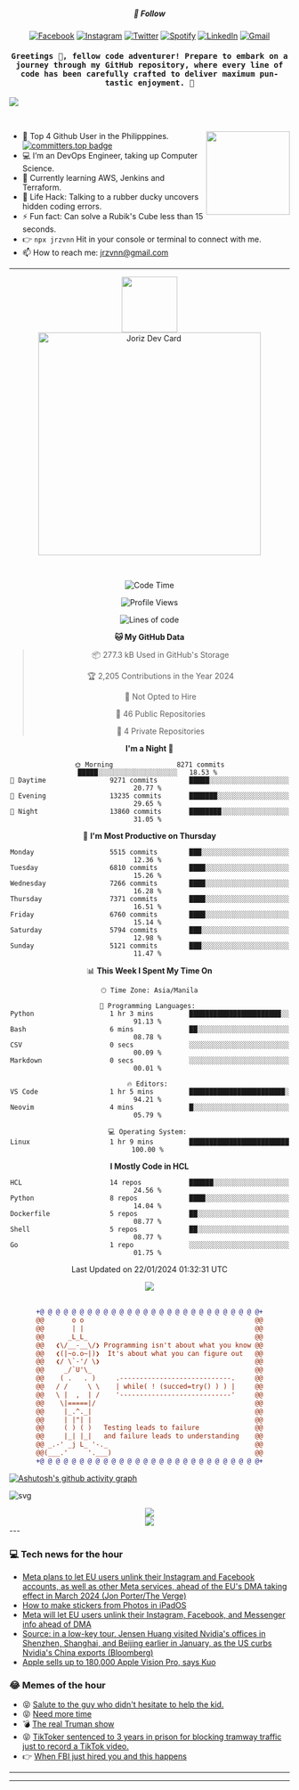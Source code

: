 <h5 align="center">💬 Follow</h5>
<div align="center">

[![Facebook](https://img.shields.io/badge/Facebook-%231877F2.svg?style=for-the-badge&logo=Facebook&logoColor=white)](https://www.facebook.com/Horisyo/)
[![Instagram](https://img.shields.io/badge/Instagram-%23E4405F.svg?style=for-the-badge&logo=Instagram&logoColor=white)](https://www.instagram.com/jrzvnn_/)
[![Twitter](https://img.shields.io/badge/Twitter-%231DA1F2.svg?style=for-the-badge&logo=Twitter&logoColor=white)](https://twitter.com/jrz_studies)
[![Spotify](https://img.shields.io/badge/Spotify-%231ED760.svg?style=for-the-badge&logo=Spotify&logoColor=white)](https://open.spotify.com/user/217td4qrc6mzqjodfalmzjpdi?si=b93099b9078c4ccb)
[![LinkedIn](https://img.shields.io/badge/LinkedIn-%230077B5.svg?style=for-the-badge&logo=LinkedIn&logoColor=white)](https://www.linkedin.com/in/jrz-vnn/)
[![Gmail](https://img.shields.io/badge/Gmail-D14836?style=for-the-badge&logo=gmail&logoColor=white)](mailto:jrzvnn@gmail.com)

</div>
<h4 align="center"><samp>Greetings 👋, fellow code adventurer! Prepare to embark on a journey through my GitHub repository, where every line of code has been carefully crafted to deliver maximum pun-tastic enjoyment. 🚀 </samp></h4>

<!--horizontal divider(gradiant)-->
<img src="https://user-images.githubusercontent.com/73097560/115834477-dbab4500-a447-11eb-908a-139a6edaec5c.gif">

&nbsp; 

<img align='right' src='https://github.com/Rishit-dagli/Rishit-dagli/blob/master/images/octocat-anime.gif' width='150"'>

- 🚀 Top 4 Github User in the Philipppines. [![committers.top badge](https://user-badge.committers.top/philippines/jrzvnn.svg)](https://user-badge.committers.top/philippines/USERNAME)
- 💻 I’m an DevOps Engineer, taking up Computer Science.
- 🤖 Currently learning AWS, Jenkins and Terraform.
- 🎯 Life Hack: Talking to a rubber ducky uncovers hidden coding errors.
- ⚡ Fun fact: Can solve a Rubik's Cube less than 15 seconds.
- 👉 `npx jrzvnn` Hit in your console or terminal to connect with me.
- 📫 How to reach me: jrzvnn@gmail.com

---

<!--🖼️OCTOCAT-->
<p align="center">

<img src="https://media.giphy.com/media/IP7sarl7C5lSFCw9rG/giphy.gif"  width="100px" height="100px">
<br />
<a href="https://app.daily.dev/jorizvillanueva"><img src="https://github.com/jrzvnn/jrzvnn/blob/main/devcard.svg" width="400" alt="Joriz Dev Card"/></a>
</p>

<br />
<div align="center">

<!--START_SECTION:waka-->
![Code Time](http://img.shields.io/badge/Code%20Time-242%20hrs%2049%20mins-blue)

![Profile Views](http://img.shields.io/badge/Profile%20Views-24-blue)

![Lines of code](https://img.shields.io/badge/From%20Hello%20World%20I%27ve%20Written-1.6%20million%20lines%20of%20code-blue)

**🐱 My GitHub Data** 

> 📦 277.3 kB Used in GitHub's Storage 
 > 
> 🏆 2,205 Contributions in the Year 2024
 > 
> 🚫 Not Opted to Hire
 > 
> 📜 46 Public Repositories 
 > 
> 🔑 4 Private Repositories 
 > 
**I'm a Night 🦉** 

```text
🌞 Morning                8271 commits        █████░░░░░░░░░░░░░░░░░░░░   18.53 % 
🌆 Daytime                9271 commits        █████░░░░░░░░░░░░░░░░░░░░   20.77 % 
🌃 Evening                13235 commits       ███████░░░░░░░░░░░░░░░░░░   29.65 % 
🌙 Night                  13860 commits       ████████░░░░░░░░░░░░░░░░░   31.05 % 
```
📅 **I'm Most Productive on Thursday** 

```text
Monday                   5515 commits        ███░░░░░░░░░░░░░░░░░░░░░░   12.36 % 
Tuesday                  6810 commits        ████░░░░░░░░░░░░░░░░░░░░░   15.26 % 
Wednesday                7266 commits        ████░░░░░░░░░░░░░░░░░░░░░   16.28 % 
Thursday                 7371 commits        ████░░░░░░░░░░░░░░░░░░░░░   16.51 % 
Friday                   6760 commits        ████░░░░░░░░░░░░░░░░░░░░░   15.14 % 
Saturday                 5794 commits        ███░░░░░░░░░░░░░░░░░░░░░░   12.98 % 
Sunday                   5121 commits        ███░░░░░░░░░░░░░░░░░░░░░░   11.47 % 
```


📊 **This Week I Spent My Time On** 

```text
🕑︎ Time Zone: Asia/Manila

💬 Programming Languages: 
Python                   1 hr 3 mins         ███████████████████████░░   91.13 % 
Bash                     6 mins              ██░░░░░░░░░░░░░░░░░░░░░░░   08.78 % 
CSV                      0 secs              ░░░░░░░░░░░░░░░░░░░░░░░░░   00.09 % 
Markdown                 0 secs              ░░░░░░░░░░░░░░░░░░░░░░░░░   00.01 % 

🔥 Editors: 
VS Code                  1 hr 5 mins         ████████████████████████░   94.21 % 
Neovim                   4 mins              █░░░░░░░░░░░░░░░░░░░░░░░░   05.79 % 

💻 Operating System: 
Linux                    1 hr 9 mins         █████████████████████████   100.00 % 
```

**I Mostly Code in HCL** 

```text
HCL                      14 repos            ██████░░░░░░░░░░░░░░░░░░░   24.56 % 
Python                   8 repos             ████░░░░░░░░░░░░░░░░░░░░░   14.04 % 
Dockerfile               5 repos             ██░░░░░░░░░░░░░░░░░░░░░░░   08.77 % 
Shell                    5 repos             ██░░░░░░░░░░░░░░░░░░░░░░░   08.77 % 
Go                       1 repo              ░░░░░░░░░░░░░░░░░░░░░░░░░   01.75 % 
```




 Last Updated on 22/01/2024 01:32:31 UTC
<!--END_SECTION:waka-->

<img src="https://wakatime.com/share/@jrzvnn/70a4618c-7cd9-4016-b7b9-eabe75c837ee.svg">

<br />
<br />

```diff
+@ @ @ @ @ @ @ @ @ @ @ @ @ @ @ @ @ @ @ @ @ @ @ @ @ @ @ @+
@@       o o                                           @@
@@       | |                                           @@
@@      _L_L_                                          @@
@@   ❮\/__-__\/❯ Programming isn't about what you know @@
@@   ❮(|~o.o~|)❯  It's about what you can figure out   @@
@@   ❮/ \`-'/ \❯                                       @@
@@     _/`U'\_                                         @@
@@    ( .   . )     .----------------------------.     @@
@@   / /     \ \    | while( ! (succed=try() ) ) |     @@
@@   \ |  ,  | /    '----------------------------'     @@
@@    \|=====|/                                        @@
@@     |_.^._|                                         @@
@@     | |"| |                                         @@
@@     ( ) ( )   Testing leads to failure              @@
@@     |_| |_|   and failure leads to understanding    @@
@@ _.-' _j L_ '-._                                     @@
@@(___.'     '.___)                                    @@
+@ @ @ @ @ @ @ @ @ @ @ @ @ @ @ @ @ @ @ @ @ @ @ @ @ @ @ @+

```

</div>




[![Ashutosh's github activity graph](https://github-readme-activity-graph.vercel.app/graph?username=jrzvnn&theme=github-compact)](https://github.com/ashutosh00710/github-readme-activity-graph)


![svg](profile-3d-contrib/profile-night-green.svg)

<div align="center">
<img src="https://github.com/jrzvnn/jrzvnn/blob/output/github-snake-dark.svg">
</div>

<div align=center>
<img align=center src=https://metrics.lecoq.io/jrzvnn?template=classic&isocalendar=1&languages=1&achievements=1&base=header%2C%20activity%2C%20community%2C%20repositories%2C%20metadata&base.indepth=false&base.hireable=false&base.skip=false&isocalendar=false&isocalendar.duration=full-year&languages=false&languages.limit=8&languages.threshold=0%25&languages.other=false&languages.colors=github&languages.sections=most-used&languages.indepth=false&languages.analysis.timeout=15&languages.analysis.timeout.repositories=7.5&languages.categories=markup%2C%20programming&languages.recent.categories=markup%2C%20programming&languages.recent.load=300&languages.recent.days=14&achievements=false&achievements.threshold=C&achievements.secrets=true&achievements.display=detailed&achievements.limit=0&config.timezone=Asia%2FManila)
</div>
<div align="left">
---

### 💻 Tech news for the hour

<!-- TECH:START -->
 - [Meta plans to let EU users unlink their Instagram and Facebook accounts, as well as other Meta services, ahead of the EU&#39;s DMA taking effect in March 2024 &lpar;Jon Porter/The Verge&rpar;](http://www.techmeme.com/240122/p6#a240122p6)
 - [How to make stickers from Photos in iPadOS](https://appleinsider.com/inside/ipados/tips/how-to-make-stickers-from-photos-in-ipados?utm_medium=rss)
 - [Meta will let EU users unlink their Instagram, Facebook, and Messenger info ahead of DMA](https://www.theverge.com/2024/1/22/24046645/meta-facebook-instagram-messenger-digital-markets-act-unlinked)
 - [Source: in a low-key tour, Jensen Huang visited Nvidia&#39;s offices in Shenzhen, Shanghai, and Beijing earlier in January, as the US curbs Nvidia&#39;s China exports &lpar;Bloomberg&rpar;](http://www.techmeme.com/240122/p5#a240122p5)
 - [Apple sells up to 180,000 Apple Vision Pro, says Kuo](https://appleinsider.com/articles/24/01/22/apple-sells-up-to-180000-apple-vision-pro-says-kuo?utm_medium=rss)<!-- TECH:END -->

### 😂 Memes of the hour

<!-- MEMES:START -->
 - 😝 [Salute to the guy who didn&#39;t hesitate to help the kid.](http://9gag.com/gag/aPg5r8w)
 - 😝 [Need more time](http://9gag.com/gag/aPg5nKg)
 - 💣 [The real Truman show](http://9gag.com/gag/a8qZz0d)
 - 😝 [TikToker sentenced to 3 years in prison for blocking tramway traffic just to record a TikTok video.](http://9gag.com/gag/ajVpRM0)
 - 👉 [When FBI just hired you and this happens](http://9gag.com/gag/aNwNj9r)<!-- MEMES:END -->

---

---
